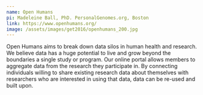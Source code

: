 ```yaml
---
name: Open Humans
pi: Madeleine Ball, PhD. PersonalGenomes.org, Boston
link: https://www.openhumans.org/
image: /assets/images/get2016/openhumans_200.jpg
---
```


Open Humans aims to break down data silos in human health and research. We believe data has a huge potential to live and grow beyond the boundaries a single study or program. Our online portal allows members to aggregate data from the research they participate in. By connecting individuals willing to share existing research data about themselves with researchers who are interested in using that data, data can be re-used and built upon.
